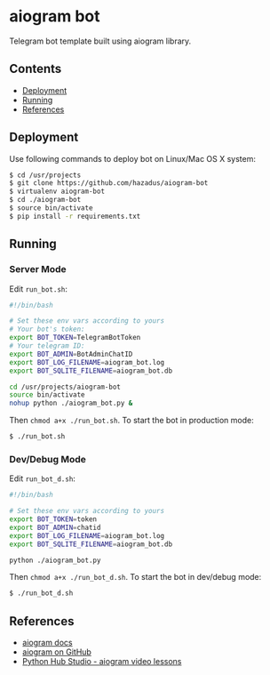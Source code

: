 # aiogram bot
Telegram bot template built using aiogram library.

## Contents
 * [Deployment](#deployment)
 * [Running](#running)
 * [References](#references)

## Deployment
Use following commands to deploy bot on Linux/Mac OS X system:
```bash
$ cd /usr/projects
$ git clone https://github.com/hazadus/aiogram-bot
$ virtualenv aiogram-bot
$ cd ./aiogram-bot
$ source bin/activate
$ pip install -r requirements.txt
```


## Running
### Server Mode
Edit `run_bot.sh`:
```bash
#!/bin/bash

# Set these env vars according to yours
# Your bot's token:
export BOT_TOKEN=TelegramBotToken
# Your telegram ID:
export BOT_ADMIN=BotAdminChatID
export BOT_LOG_FILENAME=aiogram_bot.log
export BOT_SQLITE_FILENAME=aiogram_bot.db

cd /usr/projects/aiogram-bot
source bin/activate
nohup python ./aiogram_bot.py &
```
Then `chmod a+x ./run_bot.sh`.
To start the bot in production mode:
```bash
$ ./run_bot.sh
```
### Dev/Debug Mode
Edit `run_bot_d.sh`:
```bash
#!/bin/bash

# Set these env vars according to yours
export BOT_TOKEN=token
export BOT_ADMIN=chatid
export BOT_LOG_FILENAME=aiogram_bot.log
export BOT_SQLITE_FILENAME=aiogram_bot.db

python ./aiogram_bot.py
```
Then `chmod a+x ./run_bot_d.sh`.
To start the bot in dev/debug mode:
```bash
$ ./run_bot_d.sh
```

## References
- [aiogram docs](https://docs.aiogram.dev/en/latest/)
- [aiogram on GitHub](https://github.com/aiogram/aiogram)
- [Python Hub Studio - aiogram video lessons](https://www.youtube.com/watch?v=TYs3-uyjC30&list=PLNi5HdK6QEmX1OpHj0wvf8Z28NYoV5sBJ)
